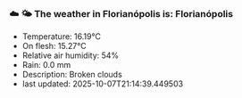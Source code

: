 ### ☁️ 🌤️  The weather in Florianópolis is: Florianópolis

- Temperature: 16.19°C
- On flesh: 15.27°C
- Relative air humidity: 54%
- Rain: 0.0 mm
- Description: Broken clouds
- last updated: 2025-10-07T21:14:39.449503

